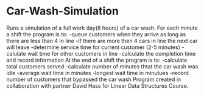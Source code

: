 # Car-Wash-Simulation
Runs a simulation of a full work day(8 hours) of a car wash.
For each minute a shift the program is to:
  -queue customers when they arrive as long as there are less than 4 in line
  -if there are more then 4 cars in line the next car will leave
  -determine service time for current customer (2-5 minutes)
  -calulate wait time for other customers in line
  -calculate the completion time and record information
At the end of a shift the program is to:
  -calculate total customers served
  -calculate number of minutes thtat the car wash was idle
  -average wait time in minutes
  -longest wait time in minutues
  -record number of customers that bypassed the car wash
Program created in collaboration with partner David Hass for Linear Data Structures Course.
